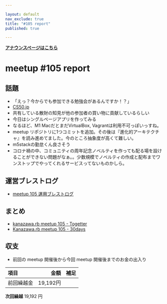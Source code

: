 ```yaml
---

layout: default
nav_exclude: true
title: "#105 report"
published: true

---
```


<div style="text-align: left;"><a href="../"><strong>アナウンスページはこちら</strong></a></div>

# meetup #105 report

## 話題

* 「えっ？今からでも参加できる勉強会があるんですか！？」
* [CS50.jp](https://cs50.jp/)
* 共有している散財の知見が他の参加者の買い物に貢献しているらしい
* 今日はシングルページアプリを作ってみる
* なるほど、M1 MacだとまだVirtualBox, Vagrantは利用不可っぽいっすね。
* meetup リポジトリに1つコミットを追加。その後は『進化的アーキテクチャ』を読み進めてました。今のところ抽象度が高くて難しい。
* m5stackの勤怠くん良さそう
* コロナ禍の中、コミュニティの周年記念ノベルティを作っても配る場を設けることができない問題がなぁ。。少数規模でノベルティの作成と配布までワンストップでやってくれるサービスってないものかしら。

## 運営ブレストログ

* [meetup 105 運用ブレストログ](https://github.com/kanazawarb/meetup/wiki/meetup-105-%E9%81%8B%E7%94%A8%E3%83%96%E3%83%AC%E3%82%B9%E3%83%88%E3%83%AD%E3%82%B0)

## まとめ

* [kanazawa.rb meetup 105 - Togetter](https://togetter.com/li/1716799)
* [Kanazawa.rb meetup 105 - 30days](https://30d.jp/kzrb/95)

## 収支

* 前回の meetup 開催後から今回 meetup 開催後までのお金の出入り

|項目                           |金額         |補足                                               |
|:------------------------------|------------:|:--------------------------------------------------|
| 前回繰越金                    |    19,192円 |                                                   |

**次回繰越**  19,192 円
